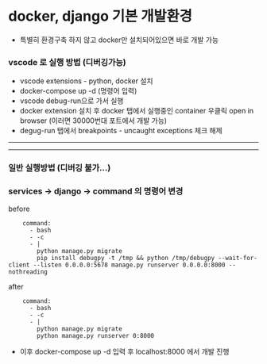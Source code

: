 # docker, django 기본 개발환경
- 특별히 환경구축 하지 않고 docker만 설치되어있으면 바로 개발 가능


### vscode 로 실행 방법 (디버깅가능)
- vscode extensions - python, docker 설치
- docker-compose up -d   (명령어 입력)
- vscode debug-run으로 가서 실행
- docker extension 설치 후 docker 탭에서 실행중인 container 우클릭 open in browser (이러면 30000번대 포트에서 개발 가능)
- degug-run 탭에서 breakpoints - uncaught exceptions 체크 해제

---
---

### 일반 실행방법 (디버깅 불가...)
### services -> django -> command 의 명령어 변경

before
```
    command: 
      - bash
      - -c
      - |
        python manage.py migrate
        pip install debugpy -t /tmp && python /tmp/debugpy --wait-for-client --listen 0.0.0.0:5678 manage.py runserver 0.0.0.0:8000 --nothreading
```

after
```
    command: 
      - bash
      - -c
      - |
        python manage.py migrate
        python manage.py runserver 0:8000
```

- 이후 docker-compose up -d 입력 후 localhost:8000 에서 개발 진행
